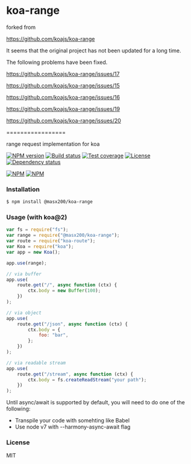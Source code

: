 # koa-range

forked from

https://github.com/koajs/koa-range

It seems that the original project has not been updated for a long time.

The following problems have been fixed.

https://github.com/koajs/koa-range/issues/17

https://github.com/koajs/koa-range/issues/15

https://github.com/koajs/koa-range/issues/16

https://github.com/koajs/koa-range/issues/19

https://github.com/koajs/koa-range/issues/20

=================

range request implementation for koa

[![NPM version][npm-img]][npm-url]
[![Build status][travis-img]][travis-url]
[![Test coverage][coveralls-img]][coveralls-url]
[![License][license-img]][license-url]
[![Dependency status][david-img]][david-url]

[![NPM](https://nodei.co/npm/koa-range.png?stars&downloads)](https://nodei.co/npm/koa-range/)
[![NPM](https://nodei.co/npm-dl/koa-range.png)](https://nodei.co/npm/koa-range/)

### Installation

```sh
$ npm install @masx200/koa-range
```

### Usage (with koa@2)

```js
var fs = require("fs");
var range = require("@masx200/koa-range");
var route = require("koa-route");
var Koa = require("koa");
var app = new Koa();

app.use(range);

// via buffer
app.use(
    route.get("/", async function (ctx) {
        ctx.body = new Buffer(100);
    })
);

// via object
app.use(
    route.get("/json", async function (ctx) {
        ctx.body = {
            foo: "bar",
        };
    })
);

// via readable stream
app.use(
    route.get("/stream", async function (ctx) {
        ctx.body = fs.createReadStream("your path");
    })
);
```

Until async/await is supported by default, you will need to do one of the following:

-   Transpile your code with somehting like Babel
-   Use node v7 with --harmony-async-await flag

### License

MIT

[npm-img]: https://img.shields.io/npm/v/koa-range.svg?style=flat-square
[npm-url]: https://npmjs.org/package/koa-range
[travis-img]: https://img.shields.io/travis/koajs/koa-range.svg?style=flat-square
[travis-url]: https://travis-ci.org/koajs/koa-range
[coveralls-img]: https://img.shields.io/coveralls/koajs/koa-range.svg?style=flat-square
[coveralls-url]: https://coveralls.io/r/koajs/koa-range?branch=master
[license-img]: https://img.shields.io/badge/license-MIT-green.svg?style=flat-square
[license-url]: https://opensource.org/licenses/MIT
[david-img]: https://img.shields.io/david/koajs/koa-range.svg?style=flat-square
[david-url]: https://david-dm.org/koajs/koa-range
